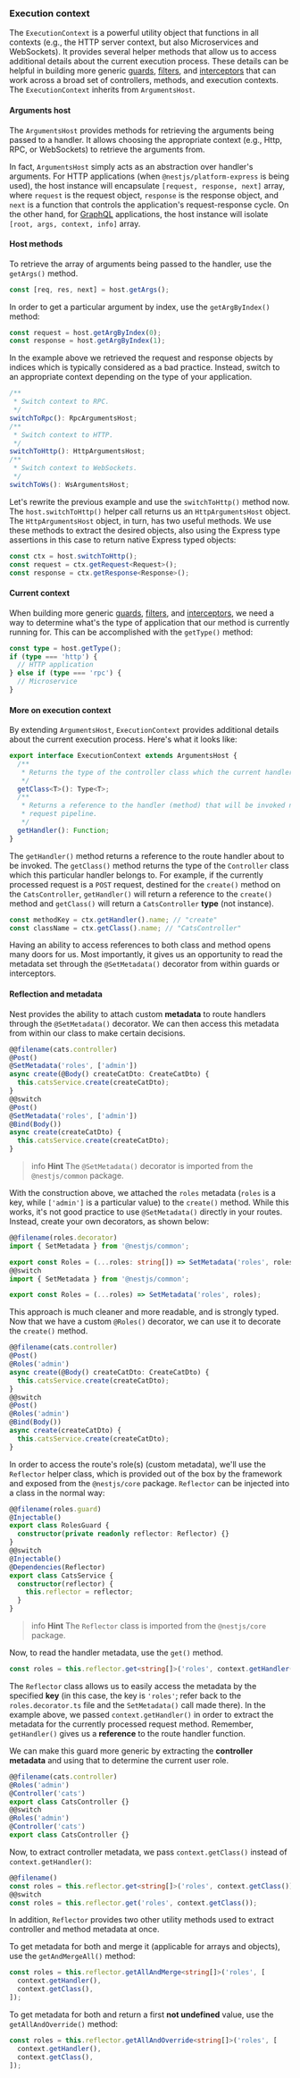 ### Execution context

The `ExecutionContext` is a powerful utility object that functions in all contexts (e.g., the HTTP server context, but also Microservices and WebSockets). It provides several helper methods that allow us to access additional details about the current execution process. These details can be helpful in building more generic [guards](/guards), [filters](/exception-filters), and [interceptors](/interceptors) that can work across a broad set of controllers, methods, and execution contexts. The `ExecutionContext` inherits from `ArgumentsHost`.

#### Arguments host

The `ArgumentsHost` provides methods for retrieving the arguments being passed to a handler. It allows choosing the appropriate context (e.g., Http, RPC, or WebSockets) to retrieve the arguments from.

In fact, `ArgumentsHost` simply acts as an abstraction over handler's arguments. For HTTP applications (when `@nestjs/platform-express` is being used), the host instance will encapsulate `[request, response, next]` array, where `request` is the request object, `response` is the response object, and `next` is a function that controls the application's request-response cycle. On the other hand, for [GraphQL](/graphql/quick-start) applications, the host instance will isolate `[root, args, context, info]` array.

#### Host methods

To retrieve the array of arguments being passed to the handler, use the `getArgs()` method.

```typescript
const [req, res, next] = host.getArgs();
```

In order to get a particular argument by index, use the `getArgByIndex()` method:

```typescript
const request = host.getArgByIndex(0);
const response = host.getArgByIndex(1);
```

In the example above we retrieved the request and response objects by indices which is typically considered as a bad practice. Instead, switch to an appropriate context depending on the type of your application.

```typescript
/**
 * Switch context to RPC.
 */
switchToRpc(): RpcArgumentsHost;
/**
 * Switch context to HTTP.
 */
switchToHttp(): HttpArgumentsHost;
/**
 * Switch context to WebSockets.
 */
switchToWs(): WsArgumentsHost;
```

Let's rewrite the previous example and use the `switchToHttp()` method now. The `host.switchToHttp()` helper call returns us an `HttpArgumentsHost` object. The `HttpArgumentsHost` object, in turn, has two useful methods. We use these methods to extract the desired objects, also using the Express type assertions in this case to return native Express typed objects:

```typescript
const ctx = host.switchToHttp();
const request = ctx.getRequest<Request>();
const response = ctx.getResponse<Response>();
```

#### Current context

When building more generic [guards](/guards), [filters](/exception-filters), and [interceptors](/interceptors), we need a way to determine what's the type of application that our method is currently running for. This can be accomplished with the `getType()` method:

```typescript
const type = host.getType();
if (type === 'http') {
  // HTTP application
} else if (type === 'rpc') {
  // Microservice
}
```

#### More on execution context

By extending `ArgumentsHost`, `ExecutionContext` provides additional details about the current execution process. Here's what it looks like:

```typescript
export interface ExecutionContext extends ArgumentsHost {
  /**
   * Returns the type of the controller class which the current handler belongs to.
   */
  getClass<T>(): Type<T>;
  /**
   * Returns a reference to the handler (method) that will be invoked next in the
   * request pipeline.
   */
  getHandler(): Function;
}
```

The `getHandler()` method returns a reference to the route handler about to be invoked. The `getClass()` method returns the type of the `Controller` class which this particular handler belongs to. For example, if the currently processed request is a `POST` request, destined for the `create()` method on the `CatsController`, `getHandler()` will return a reference to the `create()` method and `getClass()` will return a `CatsController` **type** (not instance).

```typescript
const methodKey = ctx.getHandler().name; // "create"
const className = ctx.getClass().name; // "CatsController"
```

Having an ability to access references to both class and method opens many doors for us. Most importantly, it gives us an opportunity to read the metadata set through the `@SetMetadata()` decorator from within guards or interceptors.

#### Reflection and metadata

Nest provides the ability to attach custom **metadata** to route handlers through the `@SetMetadata()` decorator. We can then access this metadata from within our class to make certain decisions.

```typescript
@@filename(cats.controller)
@Post()
@SetMetadata('roles', ['admin'])
async create(@Body() createCatDto: CreateCatDto) {
  this.catsService.create(createCatDto);
}
@@switch
@Post()
@SetMetadata('roles', ['admin'])
@Bind(Body())
async create(createCatDto) {
  this.catsService.create(createCatDto);
}
```

> info **Hint** The `@SetMetadata()` decorator is imported from the `@nestjs/common` package.

With the construction above, we attached the `roles` metadata (`roles` is a key, while `['admin']` is a particular value) to the `create()` method. While this works, it's not good practice to use `@SetMetadata()` directly in your routes. Instead, create your own decorators, as shown below:

```typescript
@@filename(roles.decorator)
import { SetMetadata } from '@nestjs/common';

export const Roles = (...roles: string[]) => SetMetadata('roles', roles);
@@switch
import { SetMetadata } from '@nestjs/common';

export const Roles = (...roles) => SetMetadata('roles', roles);
```

This approach is much cleaner and more readable, and is strongly typed. Now that we have a custom `@Roles()` decorator, we can use it to decorate the `create()` method.

```typescript
@@filename(cats.controller)
@Post()
@Roles('admin')
async create(@Body() createCatDto: CreateCatDto) {
  this.catsService.create(createCatDto);
}
@@switch
@Post()
@Roles('admin')
@Bind(Body())
async create(createCatDto) {
  this.catsService.create(createCatDto);
}
```

In order to access the route's role(s) (custom metadata), we'll use the `Reflector` helper class, which is provided out of the box by the framework and exposed from the `@nestjs/core` package. `Reflector` can be injected into a class in the normal way:

```typescript
@@filename(roles.guard)
@Injectable()
export class RolesGuard {
  constructor(private readonly reflector: Reflector) {}
}
@@switch
@Injectable()
@Dependencies(Reflector)
export class CatsService {
  constructor(reflector) {
    this.reflector = reflector;
  }
}
```

> info **Hint** The `Reflector` class is imported from the `@nestjs/core` package.

Now, to read the handler metadata, use the `get()` method.

```typescript
const roles = this.reflector.get<string[]>('roles', context.getHandler());
```

The `Reflector` class allows us to easily access the metadata by the specified **key** (in this case, the key is `'roles'`; refer back to the `roles.decorator.ts` file and the `SetMetadata()` call made there). In the example above, we passed `context.getHandler()` in order to extract the metadata for the currently processed request method. Remember, `getHandler()` gives us a **reference** to the route handler function.

We can make this guard more generic by extracting the **controller metadata** and using that to determine the current user role.

```typescript
@@filename(cats.controller)
@Roles('admin')
@Controller('cats')
export class CatsController {}
@@switch
@Roles('admin')
@Controller('cats')
export class CatsController {}
```

Now, to extract controller metadata, we pass `context.getClass()` instead of `context.getHandler()`:

```typescript
@@filename()
const roles = this.reflector.get<string[]>('roles', context.getClass());
@@switch
const roles = this.reflector.get('roles', context.getClass());
```

In addition, `Reflector` provides two other utility methods used to extract controller and method metadata at once.

To get metadata for both and merge it (applicable for arrays and objects), use the `getAndMergeAll()` method:

```typescript
const roles = this.reflector.getAllAndMerge<string[]>('roles', [
  context.getHandler(),
  context.getClass(),
]);
```

To get metadata for both and return a first **not undefined** value, use the `getAllAndOverride()` method:

```typescript
const roles = this.reflector.getAllAndOverride<string[]>('roles', [
  context.getHandler(),
  context.getClass(),
]);
```
